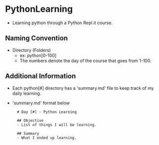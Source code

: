 # PythonLearning

- Learning python through a Python Repl.it course.

## Naming Convention

- Directory (Folders)
    - ex: python[0-100]
    - The numbers denote the day of the course that goes from 1-100.

## Additional Information

- Each python[#] directory has a 'summary.md' file to keep track of my daily learning.
- 'summary.md' format below

        # Day [#] - Python Learning

        ## Objective
        - List of things I will be learning.

        ## Summary
        - What I ended up learning.

